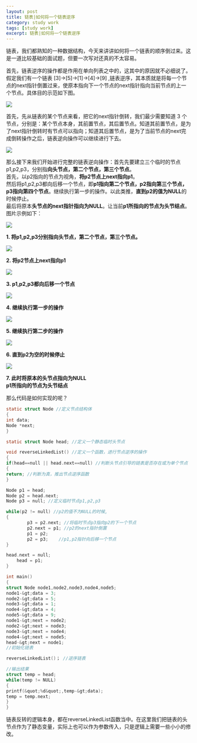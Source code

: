 ```yaml
---
layout: post
title: 链表|如何将一个链表逆序
category: study work
tags: [study work]
excerpt: 链表|如何将一个链表逆序
---
```

链表，我们都熟知的一种数据结构，今天来讲讲如何将一个链表的顺序倒过来。这是一道比较基础的面试题，但要一次写对还真的不太容易。

首先，链表逆序的操作都是作用在单向列表之中的，这其中的原因就不必细说了。  
假定我们有一个链表 [3]-&gt;[5]-&gt;[1]-&gt;[4]-&gt;[9] ,链表逆序，其本质就是将每一个节点的next指针倒置过来，使原本指向下一个节点的next指针指向当前节点的上一个节点。具体目的示范如下图。

![](http://wx4.sinaimg.cn/mw690/817acd87ly1g03zdttl98j20od0aygnd.jpg)

首先，先从链表的某个节点来看，把它的next指针倒转，我们最少需要知道 3 个节点，分别是：某个节点本身，其前置节点，其后置节点。知道其前置节点，是为了next指针倒转时有节点可以指向；知道其后置节点，是为了当前节点的next完成倒转操作之后，链表逆向操作可以继续进行下去。

![](http://wx3.sinaimg.cn/mw690/817acd87ly1g03zlo13qsj20a70cu3zm.jpg)

那么接下来我们开始进行完整的链表逆向操作：首先先要建立三个临时的节点p1,p2,p3，分别指**向头节点，第二个节点，第三个节点**。  
首先，以p2指向的节点为视角，**将p2节点上next指向p1**。  
然后将p1,p2,p3都向后移一个节点，即**p1指向第二个节点，p2指向第三个节点，p3指向第四个节点**。继续执行第一步的操作。以此类推，**直到p2的值为NULL**的时候停止。  
最后将原本**头节点的next指针指向为NULL**。让当前**p1所指向的节点为头节结点**。  
图片示例如下：

![](http://wx1.sinaimg.cn/mw690/817acd87ly1g0405zh0p2j20k9054js7.jpg)

**1. 将p1,p2,p3分别指向头节点，第二个节点，第三个节点。**

![](http://wx3.sinaimg.cn/mw690/817acd87ly1g0405zs9kij20k9054js7.jpg)

**2. 将p2节点上next指向p1**

![](http://wx3.sinaimg.cn/mw690/817acd87ly1g040602w4ij20k9054gmf.jpg)

**3. p1,p2,p3都向后移一个节点**

![](http://wx3.sinaimg.cn/mw690/817acd87ly1g04060rfh0j20k9054gmf.jpg)

**4. 继续执行第一步的操作**

![](http://wx1.sinaimg.cn/mw690/817acd87ly1g04061dfc5j20k9054mxz.jpg)

**5. 继续执行第二步的操作**

![](http://wx1.sinaimg.cn/mw690/817acd87ly1g04061oe7hj20ky060mxy.jpg)

**6. 直到p2为空的时候停止**

![](http://wx3.sinaimg.cn/mw690/817acd87ly1g040620tllj20o706adgp.jpg)

**7. 此时将原本的头节点指向为NULL  
p1所指向的节点为头节结点**  

那么代码是如何实现的呢？

```c
static struct Node //定义节点结构体
{    
int data;
Node *next;
}

static struct Node head; //定义一个静态临时头节点

void reverseLinkedList() //定义一个函数，进行节点逆序的操作
{
if(head==null || head.next==null) //判断头节点引导的链表是否存在或为单个节点
{
return; //判断为真，推出节点逆序函数
}

Node p1 = head;    
Node p2 = head.next;    
Node p3 = null; //定义临时节点p1,p2,p3

while(p2 != null) //p2的值不为NULL的时候,
{
        p3 = p2.next; //将临时节点p3指向p2的下一个节点
        p2.next = p1; //p2的next指针倒置
        p1 = p2;
        p2 = p3;    //p1,p2指针向后移一个节点
}

head.next = null;
    head = p1;
}

int main()
{
struct Node node1,node2,node3,node4,node5;
node1-&gt;data = 3;
node2-&gt;data = 5;
node3-&gt;data = 1;
node4-&gt;data = 4;
node5-&gt;data = 9;
node1-&gt;next = node2;
node2-&gt;next = node3;
node3-&gt;next = node4;
node4-&gt;next = node5;
head-&gt;next = node1;
//初始化链表

reverseLinkedList()； //逆序链表

//输出结果
struct temp = head;
while(temp != NULL)
{
printf(&quot;%d&quot;,temp-&gt;data);
temp = temp.next;
}
}
```

链表反转的逻辑本身，都在reverseLinkedList函数当中。在这里我们把链表的头节点作为了静态变量，实际上也可以作为参数传入，只是逻辑上需要一些小小的修改。
